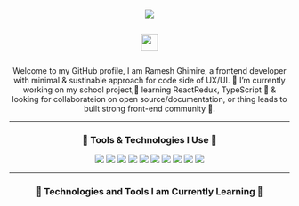 
<h1 align="center">
  <a href="https://git.io/typing-svg"><img src="https://readme-typing-svg.herokuapp.com/?lines=Hello+there!+👋;Nice+to+See+You!+&center=true&size=25"></a>
  <p><img src="https://emojis.slackmojis.com/emojis/images/1531849430/4246/blob-sunglasses.gif?1531849430" width="30"/></p>
</h1>
<p align="center" style:font-size:20px; font-family:poppins;>
   Welcome to my GitHub profile, I am Ramesh Ghimire, a frontend developer with minimal & sustinable approach for code side of UX/UI.
   🔭 I’m currently working on my school project,🌱 learning  ReactRedux, TypeScript 🤔 & looking for collaborateion on open source/documentation, or thing leads to built strong front-end community 👯. 
</p>
<hr/>
<h3 align="center">
  🔧 Tools & Technologies I Use 🚀 
</h3>
<p align="center">
  <img src="https://img.shields.io/badge/Tools-figma-%23F24E1E?style=flat-square&logo=figma&logoColor=blue">
  <img src="https://img.shields.io/badge/Tools-Visual_Studio_Code-%23007ACC?style=flat-square&logo=visual-studio-code">
  <img src="https://img.shields.io/badge/Code-HTML5-%23E34F26?style=flat-square&logo=html5">
  <img src="https://img.shields.io/badge/Code-CSS3-%231572B6?style=flat-square&logo=css3">
  <img src="https://img.shields.io/badge/Code-JavaScript-%23F7DF1E?style=flat-square&logo=javascript">
  <img src="https://img.shields.io/badge/Tools-MarkDown-%23F7DF1E?style=flat-square&logo=markdown">
  
  <img src="https://img.shields.io/badge/Code-Sass-%23F24E1E?style=flat-square&logo=sass&logoColor=pink">
  <img src="https://img.shields.io/badge/Tools-Git-%23F05032?style=flat-square&logo=git">
  <img src="https://img.shields.io/badge/Code-React-%2361DAFB?style=flat-square&logo=react">
  <img src="https://img.shields.io/badge/Code-Tailwind_CSS-%2338B2AC?style=flat-square&logo=tailwind-css">
</p>

<hr>
<h3 align="center">🤔 Technologies and Tools I am Currently Learning 🔭</h3>


  
  
 
